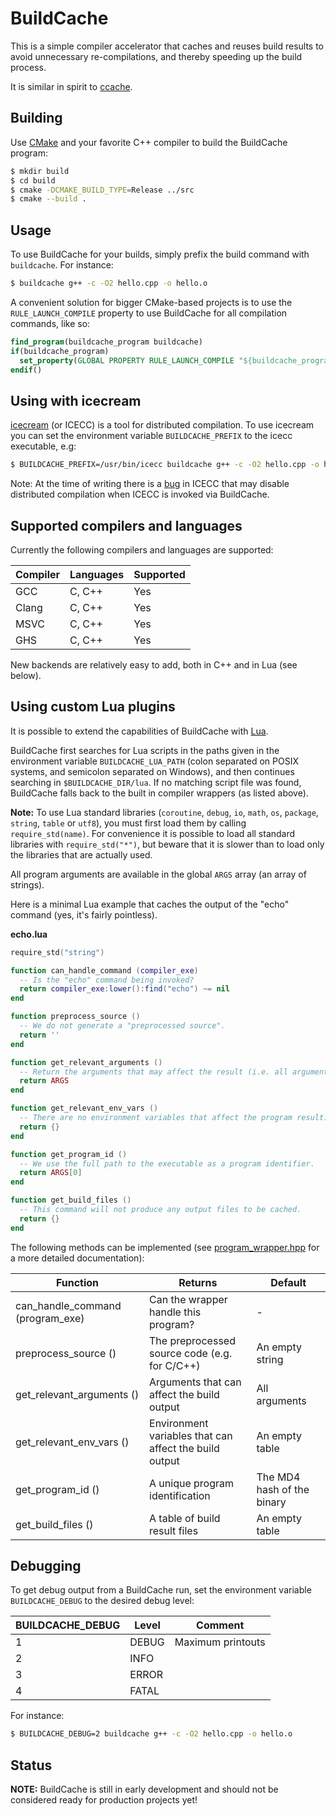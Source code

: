 # BuildCache

This is a simple compiler accelerator that caches and reuses build results to
avoid unnecessary re-compilations, and thereby speeding up the build process.

It is similar in spirit to [ccache](https://ccache.samba.org/).

## Building

Use [CMake](https://cmake.org/) and your favorite C++ compiler to build the BuildCache program:

```bash
$ mkdir build
$ cd build
$ cmake -DCMAKE_BUILD_TYPE=Release ../src
$ cmake --build .
```

## Usage

To use BuildCache for your builds, simply prefix the build command with
`buildcache`. For instance:

```bash
$ buildcache g++ -c -O2 hello.cpp -o hello.o
```

A convenient solution for bigger CMake-based projects is to use the
`RULE_LAUNCH_COMPILE` property to use BuildCache for all compilation commands,
like so:

```cmake
find_program(buildcache_program buildcache)
if(buildcache_program)
  set_property(GLOBAL PROPERTY RULE_LAUNCH_COMPILE "${buildcache_program}")
endif()
```

## Using with icecream

[icecream](https://github.com/icecc/icecream) (or ICECC) is a tool for
distributed compilation. To use icecream you can set the environment variable
`BUILDCACHE_PREFIX` to the icecc executable, e.g:

```bash
$ BUILDCACHE_PREFIX=/usr/bin/icecc buildcache g++ -c -O2 hello.cpp -o hello.o
```

Note: At the time of writing there is a [bug](https://github.com/icecc/icecream/issues/390)
in ICECC that may disable distributed compilation when ICECC is invoked via BuildCache.

## Supported compilers and languages

Currently the following compilers and languages are supported:

| Compiler | Languages | Supported |
| -------- | --------- | --------- |
| GCC      | C, C++    | Yes       |
| Clang    | C, C++    | Yes       |
| MSVC     | C, C++    | Yes       |
| GHS      | C, C++    | Yes       |

New backends are relatively easy to add, both in C++ and in Lua (see below).

## Using custom Lua plugins

It is possible to extend the capabilities of BuildCache with [Lua](https://www.lua.org/).

BuildCache first searches for Lua scripts in the paths given in the environment variable `BUILDCACHE_LUA_PATH` (colon separated on POSIX systems, and semicolon separated on Windows), and then continues searching in `$BUILDCACHE_DIR/lua`. If no matching script file was found, BuildCache falls back to the built in compiler wrappers (as listed above).

**Note:** To use Lua standard libraries (`coroutine`, `debug`, `io`, `math`, `os`, `package`, `string`, `table` or `utf8`), you must first load them by calling `require_std(name)`. For convenience it is possible to load all standard libraries with `require_std("*")`, but beware that it is slower than to load only the libraries that are actually used.

All program arguments are available in the global `ARGS` array (an array of strings).

Here is a minimal Lua example that caches the output of the "echo" command (yes, it's fairly pointless).

**echo.lua**
```lua
require_std("string")

function can_handle_command (compiler_exe)
  -- Is the "echo" command being invoked?
  return compiler_exe:lower():find("echo") ~= nil
end

function preprocess_source ()
  -- We do not generate a "preprocessed source".
  return ''
end

function get_relevant_arguments ()
  -- Return the arguments that may affect the result (i.e. all arguments).
  return ARGS
end

function get_relevant_env_vars ()
  -- There are no environment variables that affect the program result.
  return {}
end

function get_program_id ()
  -- We use the full path to the executable as a program identifier.
  return ARGS[0]
end

function get_build_files ()
  -- This command will not produce any output files to be cached.
  return {}
end
```

The following methods can be implemented (see [program_wrapper.hpp](src/program_wrapper.hpp) for a more detailed documentation):

| Function | Returns | Default |
| --- | --- | --- |
| can_handle_command (program_exe) | Can the wrapper handle this program? | - |
| preprocess_source () | The preprocessed source code (e.g. for C/C++) | An empty string |
| get_relevant_arguments () | Arguments that can affect the build output | All arguments |
| get_relevant_env_vars () | Environment variables that can affect the build output | An empty table |
| get_program_id () | A unique program identification | The MD4 hash of the binary |
| get_build_files () | A table of build result files | An empty table |

## Debugging

To get debug output from a BuildCache run, set the environment variable
`BUILDCACHE_DEBUG` to the desired debug level:

| BUILDCACHE_DEBUG | Level | Comment           |
| ---------------- | ----- | ----------------- |
| 1                | DEBUG | Maximum printouts |
| 2                | INFO  |                   |
| 3                | ERROR |                   |
| 4                | FATAL |                   |

For instance:

```bash
$ BUILDCACHE_DEBUG=2 buildcache g++ -c -O2 hello.cpp -o hello.o
```

## Status

**NOTE:** BuildCache is still in early development and should not be considered
ready for production projects yet!

